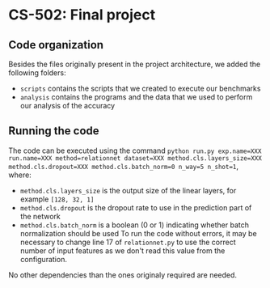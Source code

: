 # CS-502: Final project

## Code organization

Besides the files originally present in the project architecture, we added the following folders:
 - `scripts` contains the scripts that we created to execute our benchmarks
 - `analysis` contains the programs and the data that we used to perform our analysis of the accuracy

## Running the code

The code can be executed using the command `python run.py exp.name=XXX run.name=XXX method=relationnet dataset=XXX method.cls.layers_size=XXX method.cls.dropout=XXX method.cls.batch_norm=0 n_way=5 n_shot=1`, where:
 - `method.cls.layers_size` is the output size of the linear layers, for example `[128, 32, 1]`
 - `method.cls.dropout` is the dropout rate to use in the prediction part of the network
 - `method.cls.batch_norm` is a boolean (0 or 1) indicating whether batch normalization should be used
To run the code without errors, it may be necessary to change line 17 of `relationnet.py` to use the correct number of input features as we don't read this value from the configuration.

No other dependencies than the ones originaly required are needed.
